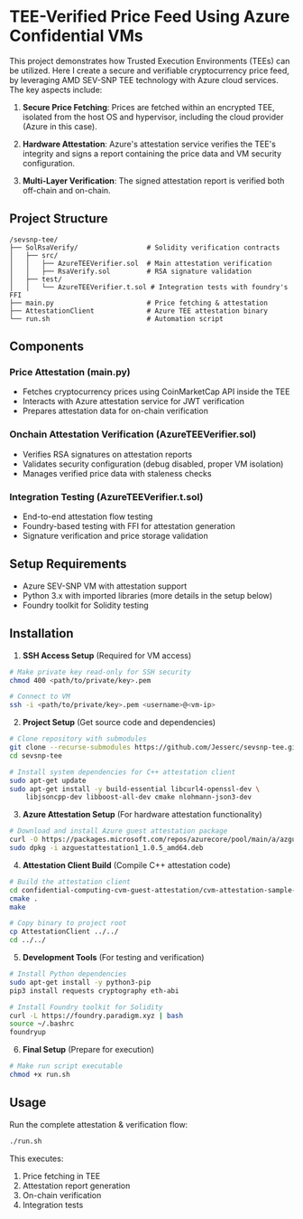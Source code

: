 # TEE-Verified Price Feed Using Azure Confidential VMs

This project demonstrates how Trusted Execution Environments (TEEs) can be utilized. Here I create a secure and verifiable cryptocurrency price feed, by leveraging AMD SEV-SNP TEE technology with Azure cloud services. The key aspects include:

1. **Secure Price Fetching**: Prices are fetched within an encrypted TEE, isolated from the host OS and hypervisor, including the cloud provider (Azure in this case).

2. **Hardware Attestation**: Azure's attestation service verifies the TEE's integrity and signs a report containing the price data and VM security configuration.

3. **Multi-Layer Verification**: The signed attestation report is verified both off-chain and on-chain.


## Project Structure

```
/sevsnp-tee/
├── SolRsaVerify/                 # Solidity verification contracts
│   ├── src/
│   │   ├── AzureTEEVerifier.sol  # Main attestation verification
│   │   ├── RsaVerify.sol         # RSA signature validation
│   ├── test/
│   │   └── AzureTEEVerifier.t.sol # Integration tests with foundry's FFI
├── main.py                       # Price fetching & attestation
├── AttestationClient             # Azure TEE attestation binary  
└── run.sh                        # Automation script
```

## Components

### Price Attestation (main.py)
- Fetches cryptocurrency prices using CoinMarketCap API inside the TEE
- Interacts with Azure attestation service for JWT verification
- Prepares attestation data for on-chain verification

### Onchain Attestation Verification (AzureTEEVerifier.sol)
- Verifies RSA signatures on attestation reports
- Validates security configuration (debug disabled, proper VM isolation)
- Manages verified price data with staleness checks

### Integration Testing (AzureTEEVerifier.t.sol)
- End-to-end attestation flow testing
- Foundry-based testing with FFI for attestation generation
- Signature verification and price storage validation

## Setup Requirements

- Azure SEV-SNP VM with attestation support
- Python 3.x with imported libraries (more details in the setup below)
- Foundry toolkit for Solidity testing
  
## Installation

1. **SSH Access Setup** (Required for VM access)
```bash
# Make private key read-only for SSH security
chmod 400 <path/to/private/key>.pem

# Connect to VM
ssh -i <path/to/private/key>.pem <username>@<vm-ip>
```

2. **Project Setup** (Get source code and dependencies)
```bash
# Clone repository with submodules
git clone --recurse-submodules https://github.com/Jesserc/sevsnp-tee.git
cd sevsnp-tee

# Install system dependencies for C++ attestation client
sudo apt-get update
sudo apt-get install -y build-essential libcurl4-openssl-dev \
    libjsoncpp-dev libboost-all-dev cmake nlohmann-json3-dev
```

3. **Azure Attestation Setup** (For hardware attestation functionality)
```bash
# Download and install Azure guest attestation package
curl -O https://packages.microsoft.com/repos/azurecore/pool/main/a/azguestattestation1/azguestattestation1_1.0.5_amd64.deb
sudo dpkg -i azguestattestation1_1.0.5_amd64.deb
```

4. **Attestation Client Build** (Compile C++ attestation code)
```bash
# Build the attestation client
cd confidential-computing-cvm-guest-attestation/cvm-attestation-sample-app
cmake .
make

# Copy binary to project root
cp AttestationClient ../../
cd ../../
```

5. **Development Tools** (For testing and verification)
```bash
# Install Python dependencies
sudo apt-get install -y python3-pip
pip3 install requests cryptography eth-abi

# Install Foundry toolkit for Solidity
curl -L https://foundry.paradigm.xyz | bash
source ~/.bashrc
foundryup
```

6. **Final Setup** (Prepare for execution)
```bash
# Make run script executable
chmod +x run.sh
```

## Usage

Run the complete attestation & verification flow:
```bash
./run.sh
```

This executes:
1. Price fetching in TEE
2. Attestation report generation
3. On-chain verification
4. Integration tests
